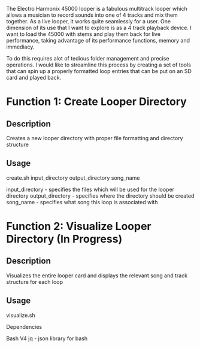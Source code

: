 The Electro Harmonix 45000 looper is a fabulous multitrack looper which allows a musician to record sounds into one of 4 tracks and mix them together. As a live looper, it works quite seamlessly for a user. One dimension of its use that I want to explore is as a 4 track playback device. I want to load the 45000 with stems and play them back for live performance, taking advantage of its performance functions, memory and immediacy.

To do this requires alot of tedious folder management and precise operations. I would like to streamline this process by creating a set of tools that can spin up a properly formatted loop entries that can be put on an SD card and played back.

# Function 1: Create Looper Directory

## Description

Creates a new looper directory with proper file formatting and directory structure

## Usage
create.sh input_directory output_directory song_name

input_directory  - specifies the files which will be used for the looper directory
output_directory - specifies where the directory should be created
song_name        - specifies what song this loop is associated with

# Function 2: Visualize Looper Directory (In Progress)

## Description
Visualizes the entire looper card and displays the relevant song and track structure for each loop

## Usage
visualize.sh

Dependencies

Bash V4
jq - json library for bash
